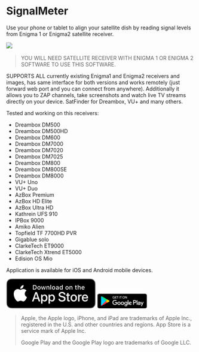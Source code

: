 # SignalMeter
Use your phone or tablet to align your satellite dish by reading signal levels from Enigma 1 or Enigma2 satellite receiver.

![](https://github.com/shaxxx/Signalmeter2/raw/master/docs/esm.gif)

>YOU WILL NEED SATELLITE RECEIVER WITH ENIGMA 1 OR ENIGMA 2 SOFTWARE TO USE THIS SOFTWARE. 

SUPPORTS ALL currently existing Enigma1 and Enigma2 receivers and images, has same interface for both versions and works remotely (just forward web port and you can connect from anywhere). Additionally it allows you to ZAP channels, take screenshots and watch live TV streams directly on your device. SatFinder for Dreambox, VU+ and many others.

Tested and working on this receivers:

- Dreambox DM500
- Dreambox DM500HD
- Dreambox DM600
- Dreambox DM7000
- Dreambox DM7020
- Dreambox DM7025
- Dreambox DM800
- Dreambox DM800SE
- Dreambox DM8000
- VU+ Uno
- VU+ Duo
- AzBox Premium
- AzBox HD Elite
- AzBox Ultra HD
- Kathrein UFS 910
- IPBox 9000
- Amiko Alien
- Topfield TF 7700HD PVR
- Gigablue solo
- ClarkeTech ET9000
- ClarkeTech Xtrend ET5000
- Edision OS Mio

Application is available for iOS and Android mobile devices.

[![SignalMeter in AppStore](appstore.svg)](https://apps.apple.com/us/app/enigma-signal-meter/id1479557163?l=hr&ls=1)
[![SignalMeter in Play Store](play.png)](https://play.google.com/store/apps/details?id=com.krkadoni.app.signalmeter)

>  Apple, the Apple logo, iPhone, and iPad are trademarks of Apple Inc., registered in the U.S. and other countries and regions. App Store is a service mark of Apple Inc. 
>  
> Google Play and the Google Play logo are trademarks of Google LLC.
